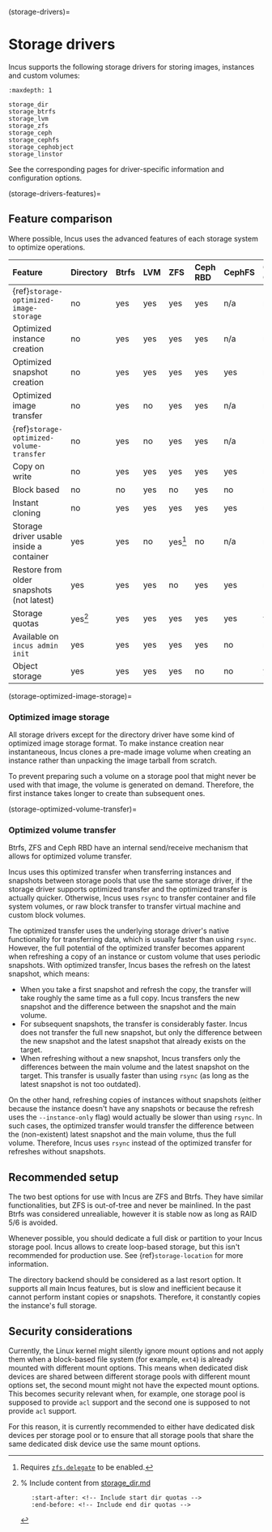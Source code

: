 (storage-drivers)=
# Storage drivers

Incus supports the following storage drivers for storing images, instances and custom volumes:

```{toctree}
:maxdepth: 1

storage_dir
storage_btrfs
storage_lvm
storage_zfs
storage_ceph
storage_cephfs
storage_cephobject
storage_linstor
```

See the corresponding pages for driver-specific information and configuration options.

(storage-drivers-features)=
## Feature comparison

Where possible, Incus uses the advanced features of each storage system to optimize operations.

Feature                                     | Directory | Btrfs | LVM   | ZFS     | Ceph RBD | CephFS | Ceph Object | LINSTOR
:---                                        | :---      | :---  | :---  | :---    | :---     | :---   | :---        | :--
{ref}`storage-optimized-image-storage`      | no        | yes   | yes   | yes     | yes      | n/a    | n/a         | yes
Optimized instance creation                 | no        | yes   | yes   | yes     | yes      | n/a    | n/a         | yes
Optimized snapshot creation                 | no        | yes   | yes   | yes     | yes      | yes    | n/a         | yes
Optimized image transfer                    | no        | yes   | no    | yes     | yes      | n/a    | n/a         | no
{ref}`storage-optimized-volume-transfer`    | no        | yes   | no    | yes     | yes      | n/a    | n/a         | no
Copy on write                               | no        | yes   | yes   | yes     | yes      | yes    | n/a         | yes
Block based                                 | no        | no    | yes   | no      | yes      | no     | n/a         | yes
Instant cloning                             | no        | yes   | yes   | yes     | yes      | yes    | n/a         | yes
Storage driver usable inside a container    | yes       | yes   | no    | yes[^1] | no       | n/a    | n/a         | no
Restore from older snapshots (not latest)   | yes       | yes   | yes   | no      | yes      | yes    | n/a         | no
Storage quotas                              | yes[^2]   | yes   | yes   | yes     | yes      | yes    | yes         | yes
Available on `incus admin init`             | yes       | yes   | yes   | yes     | yes      | no     | no          | no
Object storage                              | yes       | yes   | yes   | yes     | no       | no     | yes         | no

[^1]: Requires [`zfs.delegate`](storage-zfs-vol-config) to be enabled.
[^2]: % Include content from [storage_dir.md](storage_dir.md)

      ```{include} storage_dir.md
         :start-after: <!-- Include start dir quotas -->
         :end-before: <!-- Include end dir quotas -->
      ```

(storage-optimized-image-storage)=
### Optimized image storage

All storage drivers except for the directory driver have some kind of optimized image storage format.
To make instance creation near instantaneous, Incus clones a pre-made image volume when creating an instance rather than unpacking the image tarball from scratch.

To prevent preparing such a volume on a storage pool that might never be used with that image, the volume is generated on demand.
Therefore, the first instance takes longer to create than subsequent ones.

(storage-optimized-volume-transfer)=
### Optimized volume transfer

Btrfs, ZFS and Ceph RBD have an internal send/receive mechanism that allows for optimized volume transfer.

Incus uses this optimized transfer when transferring instances and snapshots between storage pools that use the same storage driver, if the storage driver supports optimized transfer and the optimized transfer is actually quicker.
Otherwise, Incus uses `rsync` to transfer container and file system volumes, or raw block transfer to transfer virtual machine and custom block volumes.

The optimized transfer uses the underlying storage driver's native functionality for transferring data, which is usually faster than using `rsync`.
However, the full potential of the optimized transfer becomes apparent when refreshing a copy of an instance or custom volume that uses periodic snapshots.
With optimized transfer, Incus bases the refresh on the latest snapshot, which means:

- When you take a first snapshot and refresh the copy, the transfer will take roughly the same time as a full copy.
  Incus transfers the new snapshot and the difference between the snapshot and the main volume.
- For subsequent snapshots, the transfer is considerably faster.
  Incus does not transfer the full new snapshot, but only the difference between the new snapshot and the latest snapshot that already exists on the target.
- When refreshing without a new snapshot, Incus transfers only the differences between the main volume and the latest snapshot on the target.
  This transfer is usually faster than using `rsync` (as long as the latest snapshot is not too outdated).

On the other hand, refreshing copies of instances without snapshots (either because the instance doesn't have any snapshots or because the refresh uses the `--instance-only` flag) would actually be slower than using `rsync`.
In such cases, the optimized transfer would transfer the difference between the (non-existent) latest snapshot and the main volume, thus the full volume.
Therefore, Incus uses `rsync` instead of the optimized transfer for refreshes without snapshots.

## Recommended setup

The two best options for use with Incus are ZFS and Btrfs.
They have similar functionalities, but ZFS is out-of-tree and never be mainlined. In the past Btrfs was considered unrealiable, however it is stable now as long as RAID 5/6 is avoided.

Whenever possible, you should dedicate a full disk or partition to your Incus storage pool.
Incus allows to create loop-based storage, but this isn't recommended for production use.
See {ref}`storage-location` for more information.

The directory backend should be considered as a last resort option.
It supports all main Incus features, but is slow and inefficient because it cannot perform instant copies or snapshots.
Therefore, it constantly copies the instance's full storage.

## Security considerations

Currently, the Linux kernel might silently ignore mount options and not apply them when a block-based file system (for example, `ext4`) is already mounted with different mount options.
This means when dedicated disk devices are shared between different storage pools with different mount options set, the second mount might not have the expected mount options.
This becomes security relevant when, for example, one storage pool is supposed to provide `acl` support and the second one is supposed to not provide `acl` support.

For this reason, it is currently recommended to either have dedicated disk devices per storage pool or to ensure that all storage pools that share the same dedicated disk device use the same mount options.

